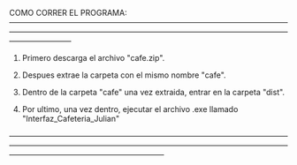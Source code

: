 COMO CORRER EL PROGRAMA:
————————————————————————————————————————————————————————————————————————————————

1. Primero descarga el archivo "cafe.zip".

2. Despues extrae la carpeta con el mismo nombre "cafe".

3. Dentro de la carpeta "cafe" una vez extraida, entrar en la carpeta "dist".

4. Por ultimo, una vez dentro, ejecutar el archivo .exe llamado "Interfaz_Cafeteria_Julian"

————————————————————————————————————————————————————————————————————————————————————————————
